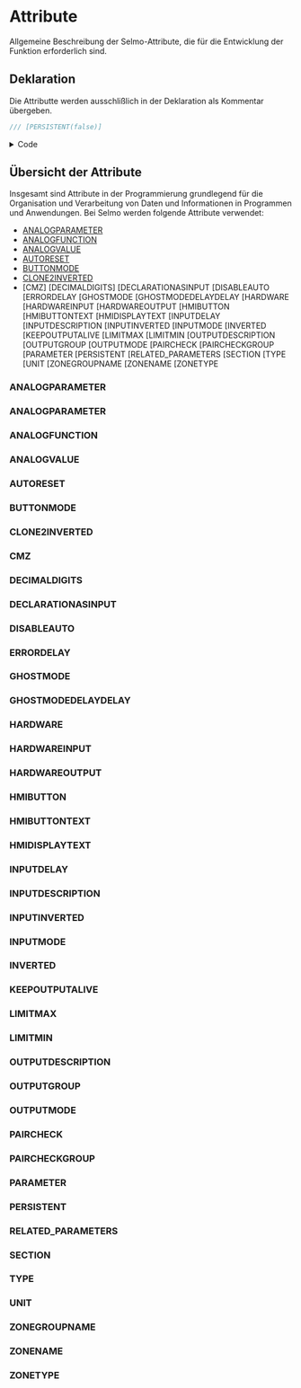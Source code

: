 # Attribute
Allgemeine Beschreibung der Selmo-Attribute, die für die Entwicklung der Funktion erforderlich sind.

## Deklaration
Die Attributte werden ausschlißlich in der Deklaration als Kommentar übergeben.
```cpp
///	[PERSISTENT(false)]
```

<details>
<summary> Code </summary>
	
```cpp
/// Powered by OSCAT www.oscat.de
/// Version 3.33
/// Modified by Selmo Technology
/// A PID controller with dynamic anti-wind up and manual control
///
/// version 1.2	
/// programmer	og         
/// tested by	hm   
/// [GROUP(Control engineering)] 
FUNCTION_BLOCK FB_CtrlPid
VAR_IN_OUT
	///	[PERSISTENT(false)]
	///	[HARDWARE(out)]
	///	[DESCRIPTION(Controller output)]	 
	///	
	Out_Y: REAL;
	///	[PERSISTENT(false)]
	///	[HARDWARE(in)]
	///	[DESCRIPTION(Actual Value)]
	///	
	In_ActValue: REAL;
END_VAR
VAR_INPUT
	///		 
	///	[PARAMETER(false)] 
	///	[ZONETYPE(inout)]
	///	[ZONENAME(Controller on)] 
	///	[ZONEGROUPNAME()]      
	///	[HMIBUTTON(true)] 
	///	[HMIBUTTONTEXT(Controller on)]  
	///	[HMIDISPLAYTEXT(Controller on)]
	///	[OUTPUTDESCRIPTION(Controller on)]
	///	[HARDWAREOUTPUT(false)] 
	///	[OUTPUTMODE(digital)]
	/// 	[RELATED_PARAMETERS(SetPoint,Suppression,OutputOffset,ManualInputValue,P_KP,I_TN,D_TV,LL,LH,Diff)]
	///	[ANALOGPARAMETER()] 
	///	[ANALOGVALUE()] 
	///	[PAIRCHECK(true)] 
	///	[PAIRCHECKGROUP(1)]
	///	
	ControllerOn: BOOL;
	///		 
	///	[PARAMETER(false)] 
	///	[ZONETYPE(inout)]
	///	[ZONENAME(Controller off)] 
	///	[ZONEGROUPNAME()]      
	///	[HMIBUTTON(true)] 
	///	[HMIBUTTONTEXT(Controller off)]  
	///	[HMIDISPLAYTEXT(Controller off)]
	///	[OUTPUTDESCRIPTION(Controller off)]
	///	[HARDWAREOUTPUT(false)] 
	///	[OUTPUTMODE(digital)]
	///	[RELATED_PARAMETERS()]
	///	[ANALOGPARAMETER()] 
	///	[ANALOGVALUE()] 
	///	[PAIRCHECK(true)] 
	///	[PAIRCHECKGROUP(1)]
	///	
	ControllerOff: BOOL;
	///sequence interface "read only"
	///
	///	[INTERFACE(stSequenceInterface)]
	///	
	stSeqIf: stSequenceInterface;
END_VAR
VAR_OUTPUT
	///	 			  
	///	[CMZ(false)] 
	///	[PARAMETER(false)] 
	///	[ZONETYPE(inout)] 
	///	[ZONENAME(Controller on)] 
	///	[ZONEGROUPNAME()] 
	///  	[CLONE2INVERTED(false)]
	///	[HMIDISPLAYTEXT(Controller is on)] 
	///	[HARDWAREINPUT(false)] 	
	///	[INPUTDESCRIPTION(Controller is on)] 
	///	[INPUTINVERTED(false)] 
	///	[INPUTDELAY(0)] 
	///	[INPUTMODE(digital)] 
	///	[RELATED_PARAMETERS()]
	///	[ANALOGPARAMETER()] 
	///	[ANALOGFUNCTION()] 
	///	[ANALOGVALUE()] 
	///	
	ControllerIsOn: BOOL;
	///	 			  
	///	[CMZ(false)] 
	///	[PARAMETER(false)] 
	///	[ZONETYPE(inout)] 
	///	[ZONENAME(Controller off)] 
	///	[ZONEGROUPNAME()] 
	///  	[CLONE2INVERTED(false)]
	///	[HMIDISPLAYTEXT(Controller is off)] 
	///	[HARDWAREINPUT(false)] 	
	///	[INPUTDESCRIPTION(Controller is off)] 
	///	[INPUTINVERTED(false)] 
	///	[INPUTDELAY(0)] 
	///	[INPUTMODE(digital)] 
	///	[RELATED_PARAMETERS()]
	///	[ANALOGPARAMETER()] 
	///	[ANALOGFUNCTION()] 
	///	[ANALOGVALUE()] 
	///	
	ControllerIsOff: BOOL;
	///	 			  
	///	[CMZ(false)] 
	///	[PARAMETER(false)] 
	///	[ZONETYPE(in)] 
	///	[ZONENAME(Controller Limit)] 
	///	[ZONEGROUPNAME()] 
	///  	[CLONE2INVERTED(false)]
	///	[HMIDISPLAYTEXT(Controller Limit detection)] 
	///	[HARDWAREINPUT(false)] 	
	///	[INPUTDESCRIPTION(Controller Limit detection)] 
	///	[INPUTINVERTED(false)] 
	///	[INPUTDELAY(0)] 
	///	[INPUTMODE(digital)] 
	///	[RELATED_PARAMETERS()]
	///	[ANALOGPARAMETER()] 
	///	[ANALOGFUNCTION()] 
	///	[ANALOGVALUE()] 
	///	
	LimitDetection: BOOL;
END_VAR
VAR_INPUT
	///		 	 
	///	[PARAMETER(true)] 
	///	[TYPE(output)]
	///	[HMIDISPLAYTEXT(Actual Value)] 
	///	[INITIALVALUE()]	 
	///	[UNIT()] 
	///	[LIMITMIN()] 
	///	[LIMITMAX()] 
	///	[DECIMALDIGITS(4)] 
	///	[SECTION()]
	///	[DISABLEAUTO(false)] 
	///	[BUTTONMODE()] 
	///	
	{attribute 'input_constant' := ''}
	ActValue: REFERENCE TO REAL;
	///		 	 
	///	[PARAMETER(true)] 
	///	[TYPE(input)]
	///	[HMIDISPLAYTEXT(Set Point)] 
	///	[UNIT()] 
	///	[INITIALVALUE()]	 
	///	[LIMITMIN()] 
	///	[LIMITMAX()] 
	///	[DECIMALDIGITS(4)] 
	///	[SECTION()]
	///	[DISABLEAUTO(false)] 
	///	[BUTTONMODE()] 
	///	
	{attribute 'input_constant' := ''}
	SetPoint: REFERENCE TO REAL;
	///		 	 
	///	[PARAMETER(true)] 
	///	[TYPE(input)]
	///	[HMIDISPLAYTEXT(Suppression)]
	///	[INITIALVALUE()] 
	///	[UNIT()] 
	///	[LIMITMIN()] 
	///	[LIMITMAX()] 
	///	[DECIMALDIGITS(4)] 
	///	[SECTION()]
	///	[DISABLEAUTO(false)] 
	///	[BUTTONMODE()] 
	///	
	{attribute 'input_constant' := ''}
	Suppression: REFERENCE TO REAL;
	///		 	 
	///	[PARAMETER(true)] 
	///	[TYPE(input)]
	///	[HMIDISPLAYTEXT(Offset)]
	///	[INITIALVALUE()] 
	///	[UNIT()] 
	///	[LIMITMIN()] 
	///	[LIMITMAX()] 
	///	[DECIMALDIGITS(4)] 
	///	[SECTION()]
	///	[DISABLEAUTO(false)] 
	///	[BUTTONMODE()] 
	///	
	{attribute 'input_constant' := ''}
	OutputOffset: REFERENCE TO REAL;
	///		 	 
	///	[PARAMETER(true)] 
	///	[TYPE(input)]
	///	[HMIDISPLAYTEXT(Input value for manual operation)] 
	///	[INITIALVALUE()]	 
	///	[UNIT()] 
	///	[LIMITMIN()] 
	///	[LIMITMAX()] 
	///	[DECIMALDIGITS(4)] 
	///	[SECTION()]
	///	[DISABLEAUTO(false)] 
	///	[BUTTONMODE()] 
	///	
	{attribute 'input_constant' := ''}
	ManualInputValue: REFERENCE TO REAL;
	///		 	 
	///	[PARAMETER(true)] 
	///	[TYPE(input)]
	///	[HMIDISPLAYTEXT(P_KP gain)]
	///	[INITIALVALUE(1)] 
	///	[UNIT()] 
	///	[LIMITMIN()] 
	///	[LIMITMAX()] 
	///	[DECIMALDIGITS(4)] 
	///	[SECTION()]
	///	[DISABLEAUTO(false)] 
	///	[BUTTONMODE()] 
	///	
	{attribute 'input_constant' := ''}
	P_KP: REFERENCE TO REAL;
	///		 	 
	///	[PARAMETER(true)] 
	///	[TYPE(input)]
	///	[HMIDISPLAYTEXT(I_TN integral time)]
	///	[INITIALVALUE(1)] 
	///	[UNIT()] 
	///	[LIMITMIN()] 
	///	[LIMITMAX()] 
	///	[DECIMALDIGITS(4)] 
	///	[SECTION()]
	///	[DISABLEAUTO(false)] 
	///	[BUTTONMODE()] 
	///	
	{attribute 'input_constant' := ''}
	I_TN: REFERENCE TO REAL;
	///		 	 
	///	[PARAMETER(true)] 
	///	[TYPE(input)]
	///	[HMIDISPLAYTEXT(D_TV derivative time)]
	///	[INITIALVALUE(1)] 
	///	[UNIT()] 
	///	[LIMITMIN()] 
	///	[LIMITMAX()] 
	///	[DECIMALDIGITS(4)] 
	///	[SECTION()]
	///	[DISABLEAUTO(false)] 
	///	[BUTTONMODE()] 
	///	
	{attribute 'input_constant' := ''}
	D_TV: REFERENCE TO REAL;
	///		 	 
	///	[PARAMETER(true)] 
	///	[TYPE(input)]
	///	[HMIDISPLAYTEXT(lower output limit)]
	///	[INITIALVALUE(-100)] 
	///	[UNIT()] 
	///	[LIMITMIN()] 
	///	[LIMITMAX()] 
	///	[DECIMALDIGITS(4)] 
	///	[SECTION()]
	///	[DISABLEAUTO(false)] 
	///	[BUTTONMODE()] 
	///	
	{attribute 'input_constant' := ''}
	LL: REFERENCE TO REAL;
	///		 	 
	///	[PARAMETER(true)] 
	///	[TYPE(input)]
	///	[HMIDISPLAYTEXT(higher output limit)]
	///	[INITIALVALUE(100)] 
	///	[UNIT()] 
	///	[LIMITMIN()] 
	///	[LIMITMAX()] 
	///	[DECIMALDIGITS(4)] 
	///	[SECTION()]
	///	[DISABLEAUTO(false)] 
	///	[BUTTONMODE()] 
	///	
	{attribute 'input_constant' := ''}
	LH: REFERENCE TO REAL;
	///		 	 
	///	[PARAMETER(true)] 
	///	[TYPE(output)]
	///	[HMIDISPLAYTEXT(output)]
	///	[INITIALVALUE()] 
	///	[UNIT()] 
	///	[LIMITMIN()] 
	///	[LIMITMAX()] 
	///	[DECIMALDIGITS(4)] 
	///	[SECTION()]
	///	[DISABLEAUTO(false)] 
	///	[BUTTONMODE()] 
	///	
	{attribute 'input_constant' := ''}
	Y: REFERENCE TO REAL;
	///		 	 
	///	[PARAMETER(true)] 
	///	[TYPE(output)]
	///	[HMIDISPLAYTEXT(deviation)] 
	///	[UNIT()] 
	///	[LIMITMIN()] 
	///	[LIMITMAX()] 
	///	[DECIMALDIGITS(4)] 
	///	[SECTION()]
	///	[DISABLEAUTO(false)] 
	///	[BUTTONMODE()] 
	///	
	{attribute 'input_constant' := ''}
	Diff: REFERENCE TO REAL;
END_VAR
VAR
	fbCTRL_PID: CTRL_PID;
	F_TRIGAuto: F_TRIG;
	/// One cycle initialization
	xInit: BOOL;
END_VAR
```
</details>

## Übersicht der Attribute
Insgesamt sind Attribute in der Programmierung grundlegend für die Organisation und Verarbeitung von Daten und Informationen in Programmen und Anwendungen.
Bei Selmo werden folgende Attribute verwendet:

- [ANALOGPARAMETER](###analogparameter)
- [ANALOGFUNCTION](###analogfunction)
- [ANALOGVALUE](###analogvalue)
- [AUTORESET](###autoreset)
- [BUTTONMODE](###buttonmode) 
- [CLONE2INVERTED](###clone2inverted)
- [CMZ]
[DECIMALDIGITS] 
[DECLARATIONASINPUT
[DISABLEAUTO
[ERRORDELAY
[GHOSTMODE
[GHOSTMODEDELAYDELAY
[HARDWARE
[HARDWAREINPUT
[HARDWAREOUTPUT
[HMIBUTTON
[HMIBUTTONTEXT
[HMIDISPLAYTEXT
[INPUTDELAY
[INPUTDESCRIPTION
[INPUTINVERTED
[INPUTMODE
[INVERTED
[KEEPOUTPUTALIVE
[LIMITMAX
[LIMITMIN 
[OUTPUTDESCRIPTION
[OUTPUTGROUP
[OUTPUTMODE
[PAIRCHECK
[PAIRCHECKGROUP
[PARAMETER
[PERSISTENT
[RELATED_PARAMETERS
[SECTION
[TYPE
[UNIT 
[ZONEGROUPNAME
[ZONENAME
[ZONETYPE

### ANALOGPARAMETER

### ANALOGPARAMETER

### ANALOGFUNCTION

### ANALOGVALUE

### AUTORESET

### BUTTONMODE 

### CLONE2INVERTED

### CMZ

### DECIMALDIGITS 

### DECLARATIONASINPUT

### DISABLEAUTO

### ERRORDELAY

### GHOSTMODE

### GHOSTMODEDELAYDELAY

### HARDWARE

### HARDWAREINPUT

### HARDWAREOUTPUT

### HMIBUTTON

### HMIBUTTONTEXT

### HMIDISPLAYTEXT

### INPUTDELAY

### INPUTDESCRIPTION

### INPUTINVERTED

### INPUTMODE

### INVERTED

### KEEPOUTPUTALIVE

### LIMITMAX

### LIMITMIN 

### OUTPUTDESCRIPTION

### OUTPUTGROUP

### OUTPUTMODE

### PAIRCHECK

### PAIRCHECKGROUP

### PARAMETER

### PERSISTENT

### RELATED_PARAMETERS

### SECTION

### TYPE

### UNIT 

### ZONEGROUPNAME

### ZONENAME

### ZONETYPE


